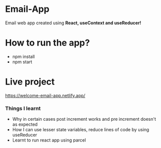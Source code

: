 # Email-App
Email web app created using **React, useContext and useReducer!**

# How to run the app?
- npm install
- npm start

# Live project
https://welcome-email-app.netlify.app/


### Things I learnt
- Why in certain cases post increment works and pre increment  doesn't as expected
- How I can use lesser state variables, reduce lines of code by using useReducer
- Learnt to run react app using parcel
